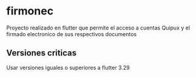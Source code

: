 # firmonec
Proyecto realizado en flutter que permite el acceso a cuentas Quipux y el firmado electronico de sus respectivos documentos

## Versiones criticas
Usar versiones iguales o superiores a flutter 3.29
